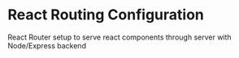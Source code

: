 # React Routing Configuration <br />

React Router setup to serve react components through server with Node/Express backend
